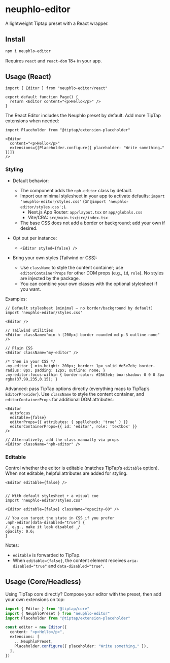 # neuphlo-editor

A lightweight Tiptap preset with a React wrapper.

## Install

```bash
npm i neuphlo-editor
```

Requires `react` and `react-dom` 18+ in your app.

## Usage (React)

```tsx
import { Editor } from "neuphlo-editor/react"

export default function Page() {
  return <Editor content="<p>Hello</p>" />
}
```

The React Editor includes the Neuphlo preset by default. Add more TipTap extensions when needed:

```tsx
import Placeholder from "@tiptap/extension-placeholder"

<Editor
  content="<p>Hello</p>"
  extensions={[Placeholder.configure({ placeholder: "Write something…" })]}
/>
```

### Styling

- Default behavior:

  - The component adds the `nph-editor` class by default.
  - Import our minimal stylesheet in your app to activate defaults: `import 'neuphlo-editor/styles.css'` (or `@import 'neuphlo-editor/styles.css';`).
    - Next.js App Router: `app/layout.tsx` or `app/globals.css`
    - Vite/CRA: `src/main.tsx`/`src/index.tsx`
  - The base CSS does not add a border or background; add your own if desired.

- Opt out per instance:

  - `<Editor styled={false} />`

- Bring your own styles (Tailwind or CSS):
  - Use `className` to style the content container; use `editorContainerProps` for other DOM props (e.g., `id`, `role`). No styles are injected by the package.
  - You can combine your own classes with the optional stylesheet if you want.

Examples:

```tsx
// Default stylesheet (minimal — no border/background by default)
import 'neuphlo-editor/styles.css'

<Editor />

// Tailwind utilities
<Editor className="min-h-[200px] border rounded-md p-3 outline-none" />

// Plain CSS
<Editor className="my-editor" />

/* then in your CSS */
.my-editor { min-height: 200px; border: 1px solid #e5e7eb; border-radius: 8px; padding: 12px; outline: none; }
.my-editor:focus-within { border-color: #2563eb; box-shadow: 0 0 0 3px rgba(37,99,235,0.15); }
```

Advanced: pass TipTap options directly (everything maps to TipTap’s `EditorProvider`). Use `className` to style the content container, and `editorContainerProps` for additional DOM attributes:

```tsx
<Editor
  autofocus
  editable={false}
  editorProps={{ attributes: { spellcheck: 'true' } }}
  editorContainerProps={{ id: 'editor', role: 'textbox' }}
/>

// Alternatively, add the class manually via props
<Editor className="nph-editor" />
```

### Editable

Control whether the editor is editable (matches TipTap’s `editable` option). When not editable, helpful attributes are added for styling.

```tsx
<Editor editable={false} />


// With default stylesheet + a visual cue
import 'neuphlo-editor/styles.css'

<Editor editable={false} className="opacity-60" />

// You can target the state in CSS if you prefer
.nph-editor[data-disabled="true"] {
/_ e.g., make it look disabled _/
opacity: 0.6;
}
```

Notes:

- `editable` is forwarded to TipTap.
- When `editable={false}`, the content element receives `aria-disabled="true"` and `data-disabled="true"`.

## Usage (Core/Headless)

Using TipTap core directly? Compose your editor with the preset, then add your own extensions on top:

```ts
import { Editor } from "@tiptap/core"
import { NeuphloPreset } from "neuphlo-editor"
import Placeholder from "@tiptap/extension-placeholder"

const editor = new Editor({
  content: "<p>Hello</p>",
  extensions: [
    ...NeuphloPreset,
    Placeholder.configure({ placeholder: "Write something…" }),
  ],
})
```

